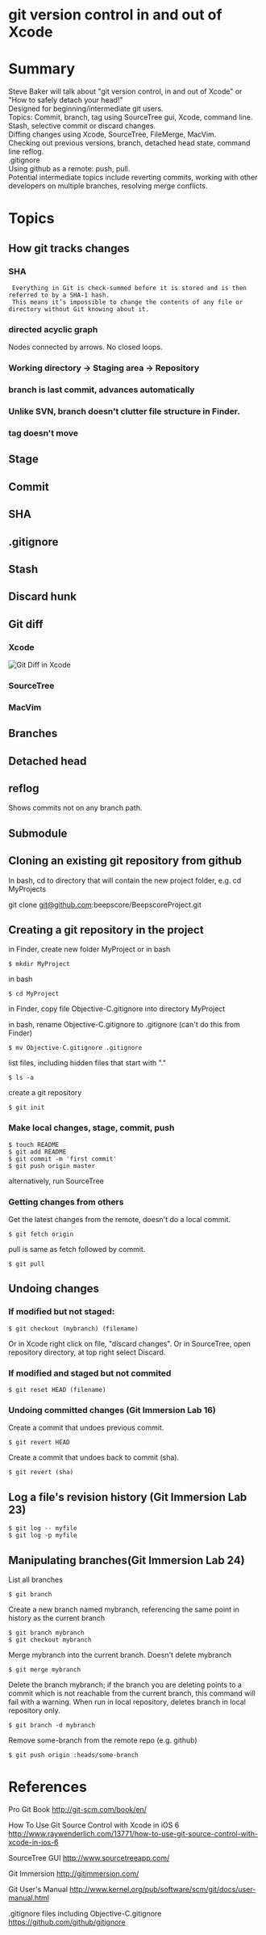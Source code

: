 <!DOCTYPE html>
<html>
<head>
    <title>git version control in and out of Xcode</title>
    <link rel="stylesheet" href="style.css">
</head>
<body>

# git version control in and out of Xcode

# Summary
Steve Baker will talk about "git version control, in and out of Xcode" or "How to safely detach your head!"  
Designed for beginning/intermediate git users.  
Topics: Commit, branch, tag using SourceTree gui, Xcode, command line.  
Stash, selective commit or discard changes.  
Diffing changes using Xcode, SourceTree, FileMerge, MacVim.  
Checking out previous versions, branch, detached head state, command line reflog.  
.gitignore  
Using github as a remote: push, pull.  
Potential intermediate topics include reverting commits, working with other developers on multiple branches, resolving merge conflicts.  

# Topics

## How git tracks changes
### SHA
     Everything in Git is check-summed before it is stored and is then referred to by a SHA-1 hash.
     This means it’s impossible to change the contents of any file or directory without Git knowing about it.
### directed acyclic graph
Nodes connected by arrows. No closed loops.

### Working directory -> Staging area -> Repository
### branch is last commit, advances automatically
### Unlike SVN, branch doesn't clutter file structure in Finder.

### tag doesn't move

## Stage
## Commit
## SHA
## .gitignore
## Stash
## Discard hunk
## Git diff
### Xcode
 <img src="xcode_diff.png" alt="Git Diff in Xcode">

### SourceTree
### MacVim

## Branches

## Detached head
## reflog
Shows commits not on any branch path.

## Submodule


## Cloning an existing git repository from github

In bash, cd to directory that will contain the new project folder, e.g. 
  cd MyProjects

  git clone git@github.com:beepscore/BeepscoreProject.git

## Creating a git repository in the project
in Finder, create new folder MyProject 
or in bash

    $ mkdir MyProject

in bash

    $ cd MyProject

in Finder, copy file Objective-C.gitignore into directory MyProject

in bash, rename Objective-C.gitignore to .gitignore (can't do this from Finder)  

    $ mv Objective-C.gitignore .gitignore

list files, including hidden files that start with "."  

    $ ls -a

create a git repository

    $ git init

### Make local changes, stage, commit, push

    $ touch README
    $ git add README
    $ git commit -m 'first commit'
    $ git push origin master

alternatively, run SourceTree

### Getting changes from others
Get the latest changes from the remote, doesn't do a local commit.

    $ git fetch origin

pull is same as fetch followed by commit.

    $ git pull

## Undoing changes

### If modified but not staged:

    $ git checkout (mybranch) (filename)

Or in Xcode right click on file, "discard changes".
Or in SourceTree, open repository directory, at top right select Discard.

### If modified and staged but not commited

    $ git reset HEAD (filename)

### Undoing committed changes (Git Immersion Lab 16)
Create a commit that undoes previous commit.

    $ git revert HEAD

Create a commit that undoes back to commit (sha).

    $ git revert (sha)

## Log a file's revision history (Git Immersion Lab 23)

    $ git log -- myfile
    $ git log -p myfile

## Manipulating branches(Git Immersion Lab 24)

List all branches

    $ git branch

Create a new branch named mybranch, referencing the same point in history as the current branch

    $ git branch mybranch
    $ git checkout mybranch

Merge mybranch into the current branch. Doesn't delete mybranch

    $ git merge mybranch

Delete the branch mybranch; if the branch you are deleting points to a commit which is not reachable from the current branch, this command will fail with a warning. When run in local repository, deletes branch in local repository only.

    $ git branch -d mybranch

Remove some-branch from the remote repo (e.g. github)

    $ git push origin :heads/some-branch

# References
Pro Git Book
<http://git-scm.com/book/en/>

How To Use Git Source Control with Xcode in iOS 6
<http://www.raywenderlich.com/13771/how-to-use-git-source-control-with-xcode-in-ios-6>

SourceTree GUI
<http://www.sourcetreeapp.com/>

Git Immersion
<http://gitimmersion.com/>

Git User's Manual
<http://www.kernel.org/pub/software/scm/git/docs/user-manual.html>

.gitignore files including Objective-C.gitignore
<https://github.com/github/gitignore>

</body>
